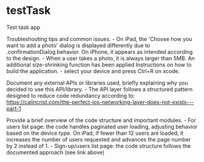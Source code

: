 # testTask
Test task app

Troubleshooting tips and common issues.
    - On iPad, the 'Choose how you want to add a photo' dialog is displayed differently due to .confirmationDialog behavior. On iPhone, it appears as intended according to the design.
    - When a user takes a photo, it is always larger than 5MB. An additional size-shrinking function has been applied
Instructions on how to build the application.
    - select your device and press Ctrl+R on xcode. 

Document any external APIs or libraries used, briefly explaining why you decided to
use this API/library.
    - The API layer follows a structured pattern designed to reduce code redundancy according to: https://calincrist.com/the-perfect-ios-networking-layer-does-not-exists---part-1

Provide a brief overview of the code structure and important modules.
    - For users list page: the code handles paginated user loading, adjusting behavior based on the device type. On iPad, if fewer than 12 users are loaded, it increases the number of users requested and advances the page number by 2 instead of 1. 
    - Sign-up/users list page: the code structure follows the documented approach (see link above) 
